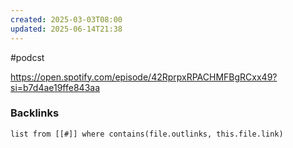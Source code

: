 ```yaml
---
created: 2025-03-03T08:00
updated: 2025-06-14T21:38
---
```

 #podcst

https://open.spotify.com/episode/42RprpxRPACHMFBgRCxx49?si=b7d4ae19ffe843aa

### Backlinks
```dataview 
list from [[#]] where contains(file.outlinks, this.file.link)
```

